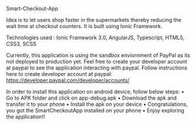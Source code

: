 Smart-Checkout-App

Idea is to let users shop faster in the supermarkets thereby reducing the wait time at checkout counters. It is built using Ionic Framework.

Technologies used : Ionic Framework 3.0, AngularJS, Typescript, HTML5, CSS3, SCSS

Currently, this application is using the sandbox enviornment of PayPal as its not deployed to production yet. Feel free to create your developer account at paypal to see the application interacting with paypal. Follow instructions here to create developer account at paypal: https://developer.paypal.com/developer/accounts/

In order to install this application on android device, follow below steps: •	Go to APK folder and click on app-debug.apk •	Download the apk and transfer it to your phone •	Install the apk on your device •	Congratulations, you got the SmartCheckoutApp installed on your phone •	Enjoy exploring the application!!

